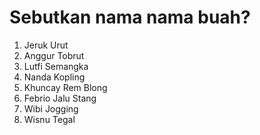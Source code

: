 # Sebutkan nama nama buah?
1. Jeruk Urut
2. Anggur Tobrut
3. Lutfi Semangka
4. Nanda Kopling
5. Khuncay Rem Blong
6. Febrio Jalu Stang
7. Wibi Jogging
8. Wisnu Tegal
